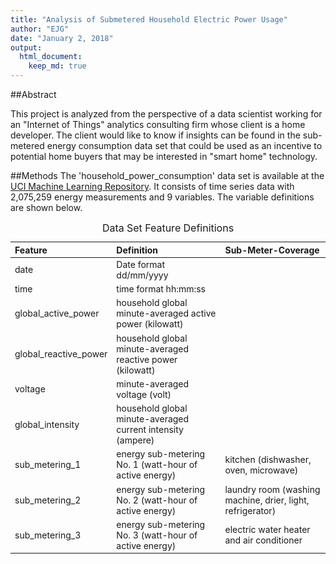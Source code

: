 ```yaml
---
title: "Analysis of Submetered Household Electric Power Usage"
author: "EJG"
date: "January 2, 2018"
output: 
  html_document:
    keep_md: true
---
```







##Abstract

This project is analyzed from the perspective of a data scientist working for an "Internet of Things" analytics consulting firm whose client is a home developer.  The client would like to know if insights can be found in the sub-metered energy consumption data set that could be used as an incentive to potential home buyers that may be interested in "smart home" technology.  


##Methods
The 'household_power_consumption' data set is available at the [UCI Machine Learning Repository](http://archive.ics.uci.edu/ml/datasets/Individual+household+electric+power+consumption).  It consists of time series data with 2,075,259 energy measurements and 9 variables.  The variable definitions are shown below.

<table class="table table-striped table-hover table-responsive table-bordered" style="font-size: 14px; width: auto !important; margin-left: auto; margin-right: auto;">
<caption style="font-size: initial !important;">Data Set Feature Definitions</caption>
 <thead><tr>
<th style="text-align:left;"> Feature </th>
   <th style="text-align:left;"> Definition </th>
   <th style="text-align:left;"> Sub-Meter-Coverage </th>
  </tr></thead>
<tbody>
<tr>
<td style="text-align:left;"> date </td>
   <td style="text-align:left;"> Date format dd/mm/yyyy </td>
   <td style="text-align:left;">  </td>
  </tr>
<tr>
<td style="text-align:left;"> time </td>
   <td style="text-align:left;"> time format hh:mm:ss </td>
   <td style="text-align:left;">  </td>
  </tr>
<tr>
<td style="text-align:left;"> global_active_power </td>
   <td style="text-align:left;"> household global minute-averaged active power (kilowatt) </td>
   <td style="text-align:left;">  </td>
  </tr>
<tr>
<td style="text-align:left;"> global_reactive_power </td>
   <td style="text-align:left;"> household global minute-averaged reactive power (kilowatt) </td>
   <td style="text-align:left;">  </td>
  </tr>
<tr>
<td style="text-align:left;"> voltage </td>
   <td style="text-align:left;"> minute-averaged voltage (volt) </td>
   <td style="text-align:left;">  </td>
  </tr>
<tr>
<td style="text-align:left;"> global_intensity </td>
   <td style="text-align:left;"> household global minute-averaged current intensity (ampere) </td>
   <td style="text-align:left;">  </td>
  </tr>
<tr>
<td style="text-align:left;"> sub_metering_1 </td>
   <td style="text-align:left;"> energy sub-metering No. 1 (watt-hour of active energy) </td>
   <td style="text-align:left;"> kitchen (dishwasher, oven, microwave) </td>
  </tr>
<tr>
<td style="text-align:left;"> sub_metering_2 </td>
   <td style="text-align:left;"> energy sub-metering No. 2 (watt-hour of active energy) </td>
   <td style="text-align:left;"> laundry room (washing machine,  drier, light, refrigerator) </td>
  </tr>
<tr>
<td style="text-align:left;"> sub_metering_3 </td>
   <td style="text-align:left;"> energy sub-metering No. 3 (watt-hour of active energy) </td>
   <td style="text-align:left;"> electric water heater and air conditioner </td>
  </tr>
</tbody>
</table>

